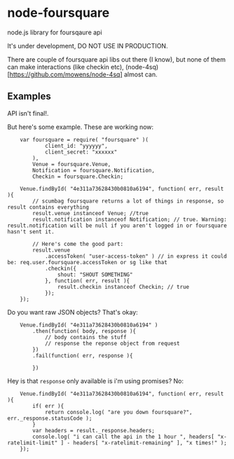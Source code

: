 node-foursquare
===============

node.js library for foursqaure api

It's under development, DO NOT USE IN PRODUCTION.

There are couple of foursquare api libs out there (I know), but none of them can make interactions (like checkin etc), (node-4sq)[https://github.com/mowens/node-4sq] almost can.

Examples
--------

API isn't final!.

But here's some example. These are working now:

		var foursquare = require( "foursquare" )(
				client_id: "yyyyyy",
				client_secret: "xxxxxx"
			),
			Venue = foursquare.Venue,
			Notification = foursquare.Notification,
			Checkin = foursquare.Checkin;

		Venue.findById( "4e311a73628430b0810a6194", function( err, result ){
			// scumbag foursquare returns a lot of things in response, so result contains everything
			result.venue instanceof Venue; //true
			result.notification instanceof Notification; // true. Warning: result.notification will be null if you aren't logged in or foursquare hasn't sent it.

			// Here's come the good part:
			result.venue
				.accessToken( "user-access-token" ) // in express it could be: req.user.foursquare.accessToken or sg like that
				.checkin({
					shout: "SHOUT SOMETHING"
				}, function( err, result ){
					result.checkin instanceof Checkin; // true
				});
		});


Do you want raw JSON objects? That's okay:

		Venue.findById( "4e311a73628430b0810a6194" )
			.then(function( body, response ){
				// body contains the stuff
				// response the reponse object from request
			})
			.fail(function( err, response ){

			})

Hey is that `response` only available is i'm using promises? No:

		Venue.findById( "4e311a73628430b0810a6194", function( err, result ){
			if( err ){
				return console.log( "are you down foursquare?", err._response.statusCode );
			}
			var headers = result._response.headers;
			console.log( "i can call the api in the 1 hour ", headers[ "x-ratelimit-limit" ] - headers[ "x-ratelimit-remaining" ], "x times!" );
		});